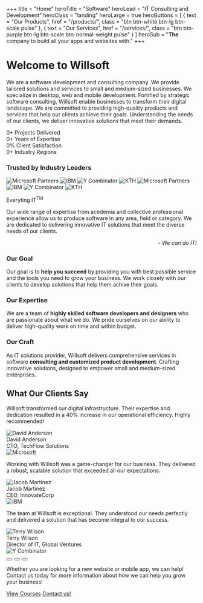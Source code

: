 +++
title = "Home"
heroTitle = "Software"
heroLead = "IT Consulting and Development"
heroClass = "landing"
heroLarge = true
heroButtons = [
    { text = "Our Products", href = "/products/", class = "btn btn-white btn-lg btn-scale pulse" },
    { text = "Our Services", href = "/services/", class = "btn btn-purple btn-lg btn-scale btn-normal-weight pulse" }
]
heroSub = "<b>The</b> company to build all your apps and websites with."
+++

<h1 class="willsoft">Welcome to Willso<span>ft</span></h1>
<p>
We are a software development and consulting company. We provide tailored solutions and services to small and medium-sized
businesses. We specialize in desktop, web and mobile development.
Fortified by strategic software consulting, Willsoft enable businesses to transform their digital landscape.
We are committed to providing high-quality products and services that help our clients achieve their goals.
Understanding the needs of our clients, we deliver innovative solutions that meet their demands.
</p>

<!-- Trust-Building Stats Section -->
<div class="trust-stats">
    <div class="stats-container">
        <div class="stat-item">
            <span class="stat-counter" data-end="50" data-suffix="+">0+</span>
            <span class="stat-label">Projects Delivered</span>
        </div>
        <div class="stat-item">
            <span class="stat-counter" data-end="10" data-suffix="+">0+</span>
            <span class="stat-label">Years of Expertise</span>
        </div>
        <div class="stat-item">
            <span class="stat-counter" data-end="99" data-suffix=".9%">0%</span>
            <span class="stat-label">Client Satisfaction</span>
        </div>
        <div class="stat-item">
            <span class="stat-counter" data-end="15" data-suffix="+">0+</span>
            <span class="stat-label">Industry Regions</span>
        </div>
    </div>
</div>

<!--<div id="partners-display">
    <img src="/img/partners/ms.png" alt="Microsoft Partners">
    <img src="/img/partners/ibm.png" alt="IBM">
    <img src="/img/partners/yc.png" alt="Y Combinator">
    <img src="/img/partners/kth.png" alt="KTH" style="height:100px;margin:0 20px;">
</div>-->

<!-- Infinite Partners Carousel -->
<div class="partners-carousel-section">
    <h3 class="section-title">Trusted by Industry Leaders</h3>
    <div class="partners-carousel">
        <div class="carousel-track">
            <img src="/img/partners/ms.png" alt="Microsoft Partners" class="partner-logo">
            <img src="/img/partners/ibm.png" alt="IBM" class="partner-logo">
            <img src="/img/partners/yc.png" alt="Y Combinator" class="partner-logo">
            <img src="/img/partners/kth.png" alt="KTH" class="partner-logo">
            <!-- Duplicate for seamless loop -->
            <img src="/img/partners/ms.png" alt="Microsoft Partners" class="partner-logo">
            <img src="/img/partners/ibm.png" alt="IBM" class="partner-logo">
            <img src="/img/partners/yc.png" alt="Y Combinator" class="partner-logo">
            <img src="/img/partners/kth.png" alt="KTH" class="partner-logo">
        </div>
    </div>
</div>

<div class="tagline-box bg-blue-light adjust-lighter-4 mb20 mt20">
    <p class="title">Everyting IT<sup class="sup-tm">TM</sup></p>
    <p class="body">
        Our wide range of expertise from acedemia and collective professional experience allow us to produce software in any
        area, field or category. We are dedicated to delivering innovative IT solutions that meet the diverse needs of our clients.
    </p>
    <div style="text-align: right"><em>- We can do IT!</em></div>
</div>
<div class="split-container mt32 mb32">
    <div class="content-section">
        <h3>Our Goal</h3>
        Our goal is to <b>help you succeed</b> by providing you with best possible service and the tools you need to grow your business.
        We work closely with our clients to develop solutions that help them achive their goals.
    </div>
    <div class="content-section">
        <h3>Our Expertise</h3>
        We are a team of <b>highly skilled software developers and designers</b> who are passionate about what we do.
        We pride ourselves on our ability to deliver high-quality work on time and within budget.
    </div>
    <div class="content-section">
        <h3>Our Craft</h3>
        As IT solutions provider, Willsoft delivers comprehensive services in software <b>consulting and customized product development</b>.
        Crafting innovative solutions, designed to empower small and medium-sized enterprises.
    </div>
</div>

<!-- Testimonials Carousel -->
<div class="testimonials-section">
    <h2 class="section-title">What Our Clients Say</h2>
    <div class="testimonial-carousel">
        <div class="testimonial-item active">
            <div class="testimonial-content">
                <p class="quote-text">
                    Willsoft transformed our digital infrastructure. Their expertise and dedication resulted in a 40% increase in our operational efficiency. Highly recommended!
                </p>
                <div class="client-info">
                    <img src="/img/team/david.jpg" alt="David Anderson" class="client-photo">
                    <div class="client-details">
                        <div class="client-name">David Anderson</div>
                        <div class="client-title">CTO, TechFlow Solutions</div>
                    </div>
                </div>
            </div>
            <img src="/img/partners/ms.png" alt="Microsoft" class="company-logo">
        </div>
        <div class="testimonial-item">
            <div class="testimonial-content">
                <p class="quote-text">
                    Working with Willsoft was a game-changer for our business. They delivered a robust, scalable solution that exceeded all our expectations.
                </p>
                <div class="client-info">
                    <img src="/img/team/jacob.jpg" alt="Jacob Martinez" class="client-photo">
                    <div class="client-details">
                        <div class="client-name">Jacob Martinez</div>
                        <div class="client-title">CEO, InnovateCorp</div>
                    </div>
                </div>
            </div>
            <img src="/img/partners/ibm.png" alt="IBM" class="company-logo">
        </div>
        <div class="testimonial-item">
            <div class="testimonial-content">
                <p class="quote-text">
                    The team at Willsoft is exceptional. They understood our needs perfectly and delivered a solution that has become integral to our success.
                </p>
                <div class="client-info">
                    <img src="/img/team/terry.jpg" alt="Terry Wilson" class="client-photo">
                    <div class="client-details">
                        <div class="client-name">Terry Wilson</div>
                        <div class="client-title">Director of IT, Global Ventures</div>
                    </div>
                </div>
            </div>
            <img src="/img/partners/yc.png" alt="Y Combinator" class="company-logo">
        </div>
        <div class="carousel-dots">
            <button class="carousel-dot active" aria-label="Testimonial 1"></button>
            <button class="carousel-dot" aria-label="Testimonial 2"></button>
            <button class="carousel-dot" aria-label="Testimonial 3"></button>
        </div>
    </div>
</div>

<p>
Whether you are looking for a new website or mobile app, we can help!
Contact us today for more information about how we can help you grow your business!
</p>
<div class="fg-white mt10">
    <a class="btn btn-purple btn-lg pulse bg-blue-light" href="/courses/">View Courses</a>
    <a class="btn btn-purple btn-lg pulse bg-blue-light" href="/contact/">Contact us!</a>
</div>
